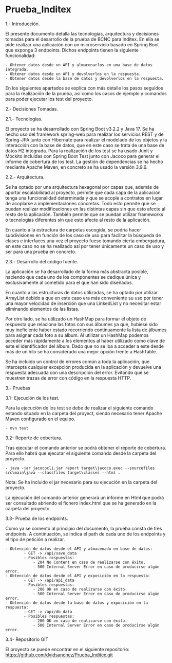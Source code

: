 # Prueba_Inditex

1.- Introducción.

El presente documento detalla las tecnologías, arquitectura y decisiones tomadas para el desarrollo de la prueba de BCNC para Inditex. En ella se pide realizar una aplicación con un microservicio
basado en Spring Boot que exponga 3 endpoints. Dichos endpoints tienen la siguiente funcionalidad:

	- Obtener datos desde un API y almacenarlos en una base de datos integrada.
	- Obtener datos desde un API y devolverlos en la respuesta.
	- Obtener datos desde la base de datos y devolverlos en la respuesta.
	
En los siguientes apartados se explica con más detalle los pasos seguidos para la realización de la prueba, así como los casos de ejemplo y comandos para poder ejecutar los test del proyecto.

2.- Decisiones Tomadas.

2.1.- Tecnologías.

El proyecto se ha desarrollado con Spring Boot v3.2.2 y Java 17. Se ha hecho uso del framework spring-web para realizar los servicios REST y de Spring-JPA junto con Hibernate para realizar
el modelado de los objetos y la interacción con la base de datos, que en este caso se trata de una base de datos H2 integrada. Para la realización de los test se ha usado Junit y Mockito
incluidas con Spring Boot Test junto con Jacoco para generar el informe de cobertura de los test. La gestión de dependencias se ha hecho mediante Apache Maven, en concreto se ha usado la versión 3.9.6.

2.2.- Arquitectura.

Se ha optado por una arquitectura hexagonal por capas que, además de aportar escalabilidad al proyecto, permite que cada capa de la aplicación tenga una funcionalidad determinada y que se acople
a contratos en lugar de acoplarse a implementaciones concretas. Todo esto permite que se puedan realizar modificaciones en las distintas capas sin que esto afecte al resto de la aplicación.
También permite que se puedan utilizar frameworks o tecnologías diferentes sin que esto afecte al resto de la aplicación.

En cuanto a la estructura de carpetas escogida, se podría hacer subdivisiones en función de los caso de uso para facilitar la búsqueda de clases e interfaces una vez el proyecto fuese tomando cierta embergadura, 
en este caso no se ha realizado así por tener únicamente un caso de uso y ser para una prueba en concreto.

2.3.- Desarrollo del código fuente.

La aplicación se ha desarrollado de la forma más abstracta posible, haciendo que cada uno de los componentes se dedique única y exclusivamente al cometido para el que han sido diseñados.

En cuanto a las estructuras de datos utilizadas, se ha optado por utilizar ArrayList debido a que en este caso era más conveniente su uso por tener una mayor velocidad de inserción que una LinkedList y no necesitar
estar eliminando elementos de las listas. 

Por otro lado, se ha utilizado un HashMap para formar el objeto de respuesta que relaciona las fotos con sus álbumes ya que, hubiese sido muy ineficiente haber estado recorriendo 
continuamente la lista de álbumes para asignar cada foto a su álbum. Al utilizar un HashMap podemos acceder más rápidamente a los elementos al haber utilizado como clave de este el identificador
del álbum. Dado que no se iba a acceder a este desde más de un hilo se ha considerado una mejor opción frente a HashTable.

Se ha incluido un control de errores común a toda la aplicación, que intercepta cualquier excepción producida en la aplicación y devuelve una respuesta adecuada con una descripción del error. Evitando que se muestren
trazas de error con código en la respuesta HTTP.

3.- Pruebas

3.1- Ejecución de los test.

Para la ejecución de los test se debe de realizar el siguiente comando estando situado en la carpeta del proyect, siendo necesario tener Apache Maven configurado en el equipo. 

	- mvn test
	
3.2- Reporte de cobertura.

Tras ejecutar el comando anterior se podrá obtener el reporte de cobertura. Para ello habrá que ejecutar el siguiente comando desde la carpeta del proyecto.

	- java -jar jacococli.jar report target\jacoco.exec --sourcefiles src\main\java --classfiles target\classes --html .
	
Nota: Se ha incluido el jar necesario para su ejecución en la carpeta del proyecto.

La ejecución del comando anterior generará un informe en Html que podrá ser consultado abriendo el fichero index.html que se ha generado en la carpeta del proyecto.

3.3- Prueba de los endpoints.

Como ya se comentó al principio del documento, la prueba consta de tres endpoints. A continuación, se indica el path de cada uno de los endpoints y el tipo de petición a realizar.

	- Obtención de datos desde el API y almacenado en base de datos: 
			- GET -> /api/save_data
			- Posibles respuestas: 
				- 204 No Content en caso de realizarse con éxito.
				- 500 Internal Server Error en caso de producirse algún error.
	- Obtención de datos desde el API y exposición en la respuesta: 
			- GET -> /api/api_data
			- Posibles respuestas: 
				- 200 OK en caso de realizarse con éxito.
				- 500 Internal Server Error en caso de producirse algún error.
	- Obtención de datos desde la base de datos y exposición en la respuesta: 
			- GET -> /api/db_data
			- Posibles respuestas: 
				- 200 OK en caso de realizarse con éxito.
				- 500 Internal Server Error en caso de producirse algún error.
				
3.4- Repositorio GIT

El proyecto se puede encontrar en el siguiente repositorio: https://github.com/dvidsanchez/Prueba_Inditex.git
